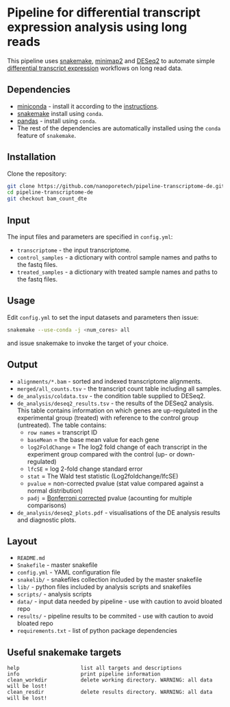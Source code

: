 Pipeline for differential transcript expression analysis using long reads
=========================================================================

This pipeline uses [snakemake](https://snakemake.readthedocs.io/en/stable/), [minimap2](https://github.com/lh3/minimap2) and [DESeq2](https://bioconductor.org/packages/release/bioc/html/DESeq2.html) to automate simple [differential transcript expression](https://www.ebi.ac.uk/training/online/course/functional-genomics-ii-common-technologies-and-data-analysis-methods/differential-gene) workflows on long read data.

Dependencies 
------------

- [miniconda](https://conda.io/miniconda.html) - install it according to the [instructions](https://conda.io/docs/user-guide/install/index.html).
- [snakemake](https://anaconda.org/bioconda/snakemake) install using `conda`.
- [pandas](https://anaconda.org/conda-forge/pandas) - install using `conda`.
- The rest of the dependencies are automatically installed using the `conda` feature of `snakemake`.

Installation
------------

Clone the repository:

```bash
git clone https://github.com/nanoporetech/pipeline-transcriptome-de.git
cd pipeline-transcriptome-de
git checkout bam_count_dte
```

Input
-----

The input files and parameters are specified in `config.yml`:

- `transcriptome` - the input transcriptome.
- `control_samples` - a dictionary with control sample names and paths to the fastq files.
- `treated_samples` - a dictionary with treated sample names and paths to the fastq files.

Usage
-----

Edit `config.yml` to set the input datasets and parameters then issue:

```bash
snakemake --use-conda -j <num_cores> all
```

and issue snakemake <target> to invoke the target of your choice. 

Output
-----

- `alignments/*.bam` - sorted and indexed transcriptome alignments.
- `merged/all_counts.tsv` - the transcript count table including all samples.
- `de_analysis/coldata.tsv` - the condition table supplied to DESeq2.
- `de_analysis/deseq2_results.tsv` - the results of the DESeq2 analysis. This table contains information on which genes are up-regulated in the experimental group (treated) with reference to the control group (untreated). The table contains:
    * `row names` = transcript ID
    * `baseMean` = the base mean value for each gene
    * `log2FoldChange` = The log2 fold change of each transcript in the experiment group compared with the control (up- or down-regulated)
    * `lfcSE` = log 2-fold change standard error
    * `stat` = The Wald test statistic (Log2foldchange/lfcSE)
    * `pvalue` = non-corrected pvalue (stat value compared against a normal distribution)
    * `padj` = [Bonferroni corrected](https://en.wikipedia.org/wiki/Bonferroni_correction) pvalue (acounting for multiple comparisons)
- `de_analysis/deseq2_plots.pdf` - visualisations of the DE analysis results and diagnostic plots.

Layout
------

* `README.md`
* `Snakefile`         - master snakefile
* `config.yml`        - YAML configuration file
* `snakelib/`         - snakefiles collection included by the master snakefile
* `lib/`              - python files included by analysis scripts and snakefiles
* `scripts/`          - analysis scripts
* `data/`             - input data needed by pipeline - use with caution to avoid bloated repo
* `results/`          - pipeline results to be commited - use with caution to avoid bloated repo
* `requirements.txt`  - list of python package dependencies

Useful snakemake targets
------------------------

```
help                    list all targets and descriptions
info                    print pipeline information
clean_workdir           delete working directory. WARNING: all data will be lost!
clean_resdir            delete results directory. WARNING: all data will be lost!
```
